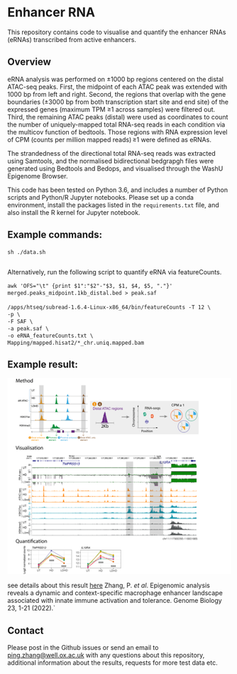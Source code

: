 # Enhancer RNA

This repository contains code to visualise and quantify the enhancer RNAs (eRNAs) transcribed from active enhancers. 

## Overview

eRNA analysis was performed on ±1000 bp regions centered on the distal ATAC-seq peaks. First, the midpoint of each ATAC peak was extended with 1000 bp from left and right. Second, the regions that overlap with the gene boundaries (±3000 bp from both transcription start site and end site) of the expressed genes (maximum TPM  ≥1 across samples) were filtered out. Third, the remaining ATAC peaks (distal) were used as coordinates to count the number of uniquely-mapped total RNA-seq reads in each condition via the multicov function of bedtools. Those regions with RNA expression level of CPM (counts per million mapped reads) ≥1 were defined as eRNAs.
 
The strandedness of the directional total RNA-seq reads was extracted using Samtools, and the normalised bidirectional bedgrapgh files were generated using Bedtools and Bedops, and visualised through the WashU Epigenome Browser.


This code has been tested on Python 3.6, and includes a number of Python scripts and Python/R Jupyter notebooks. Please set up a conda environment, install the packages listed in the `requirements.txt` file, and also install the R kernel for Jupyter notebook.

## Example commands:

```
sh ./data.sh

```
## 

Alternatively, run the following script to quantify eRNA via featureCounts.

```
awk 'OFS="\t" {print $1":"$2"-"$3, $1, $4, $5, "."}' merged.peaks_midpoint.1kb_distal.bed > peak.saf

/apps/htseq/subread-1.6.4-Linux-x86_64/bin/featureCounts -T 12 \
-p \
-F SAF \
-a peak.saf \
-o eRNA_featureCounts.txt \
Mapping/mapped.hisat2/*_chr.uniq.mapped.bam

```

## Example result:
![Screenshot](eRNA.png)

see details about this result [here](https://genomebiology.biomedcentral.com/articles/10.1186/s13059-022-02702-1) Zhang, P. *et al*. Epigenomic analysis reveals a dynamic and context-specific macrophage enhancer landscape associated with innate immune activation and tolerance. Genome Biology 23, 1-21 (2022).`


## Contact
Please post in the Github issues or send an email to ping.zhang@well.ox.ac.uk with any questions about this repository, additional information about the results, requests for more test data etc.
